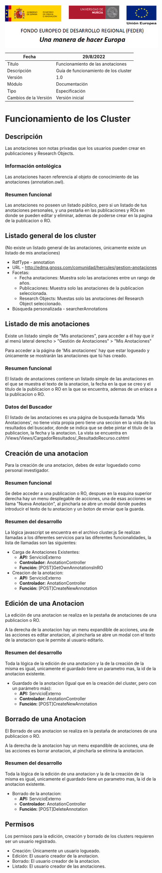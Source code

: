 ![](./media/CabeceraDocumentosMD.png)

| Fecha                 | 29/8/2022                             |
| --------------------- | ------------------------------------- |
| Título                | Funcionamiento de las anotaciones     |
| Descripción           | Guía de funcionamiento de los cluster |
| Versión               | 1.0                                   |
| Módulo                | Documentación                         |
| Tipo                  | Especificación                        |
| Cambios de la Versión | Versión inicial                       |

# Funcionamiento de los Cluster

## Descripción
Las anotaciones son notas privadas que los usuarios pueden crear en publicaciones y Research Objects.
### Información ontológica
Las anotaciones hacen referencia al objeto de conocimiento de las anotaciones (annotation.owl).
### Resumen funcional
Las anotaciones no poseen un listado público, pero si un listado de tus anotaciones personales, y una pestaña en las publicaciones y ROs en donde se pueden editar y eliminar, ademas de poderse crear en la pagina de la publicacion o RO.

## Listado general de los cluster
(No existe un listado general de las anotaciones, únicamente existe un listado de mis anotaciones)
- RdfType - annotation
- URL - http://edma.gnoss.com/comunidad/hercules/gestion-anotaciones
- Facetas:
	- Fecha anotaciones: Muestra solo las anotaciones entre un rango de años.
	- Publicaciones: Muestra solo las anotaciones de la publicacion seleccionada.
	- Research Objects: Muestas solo las anotaciones del Research Object seleccionado.
- Búsqueda personalizada - searcherAnnotations

## Listado de mis anotaciones
Existe un listado simple de "Mis anotaciones", para acceder a él hay que ir al menú lateral derecho > "Gestión de Anotaciones" > "Mis Anotaciones" 

Para acceder a la página de 'Mis anotaciones' hay que estar logueado y únicamente se mostrarán las anotaciones que tú has creado.
### Resumen funcional
El listado de anotaciones contiene un listado simple de las anotaciones en el que se muestra el texto de la anotacion, la fecha en la que se creo y el titulo de la publicacion o RO en la que se encuentra, ademas de un enlace a la publicacion o RO.

### Datos del Buscador
El listado de las anotaciones es una página de busqueda llamada 'Mis Anotaciones', no tiene vista propia pero tiene una seccion en la vista de los resultados del buscador, donde se indica que se debe pintar el titulo de la publicacion, la fecha y la anotacion. La vista se encuentra en /Views/Views/CargadorResultados/_ResultadoRecurso.cshtml

## Creación de una anotacion
Para la creación de una anotacion, debes de estar loguedado como personal investigador.

### Resumen funcional
Se debe acceder a una publicacion o RO, despues en la esquina superior derecha hay un menu desplegable de acciones, una de esas acciones se llama "Nueva Anotación", al pincharla se abre un modal donde puedes introducir el texto de tu anotacion y un boton de enviar que la guarda.

### Resumen del desarrollo
La lógica javascript se encuentra en el archivo cluster.js
Se realizan llamadas a los diferentes servicios para las diferentes funcionalidades, la lista de llamadas son las siguientes:
- Carga de Anotaciones Existentes:
	- **API:** ServicioExterno
	- **Controlador:** AnotationController
	- **Función:** [POST]GetOwnAnnotationsInRO
- Creacion de la anotacion:
	 - **API:** ServicioExterno
	- **Controlador:** AnotationController
	 - **Función:** [POST]CreateNewAnnotation

## Edición de una Anotacion
La edición de una anotacion se realiza en la pestaña de anotaciones de una publicacion o RO.

A la derecha de la anotacion hay un menu expandible de acciones, una de las acciones es editar anotacion, al pincharla se abre un modal con el texto de la anotacion que le permite al usuario editarlo.

### Resumen del desarrollo
Toda la lógica de la edición de una anotacion y la de la creación de la misma es igual, unicamente el guardado tiene un parametro mas, la id de la anotacion existente.

- Guardado de la anotacion (Igual que en la creación del cluster, pero con un parámetro más):
    - **API:** ServicioExterno
	- **Controlador:** AnotationController
	 - **Función:** [POST]CreateNewAnnotation


## Borrado de una Anotacion
El Borrado de una anotacion se realiza en la pestaña de anotaciones de una publicacion o RO.

A la derecha de la anotacion hay un menu expandible de acciones, una de las acciones es borrar anotacion, al pincharla se elimina la anotacion.

### Resumen del desarrollo
Toda la lógica de la edición de una anotacion y la de la creación de la misma es igual, unicamente el guardado tiene un parametro mas, la id de la anotacion existente.

- Borrado de la anotacion:
    - **API:** ServicioExterno
	- **Controlador:** AnotationController
	 - **Función:** [POST]DeleteAnnotation


## Permisos
Los permisos para la edición, creación y borrado de los clusters requieren ser un usuario registrado.
- Creación: Únicamente un usuario logueado.
- Edición: El usuario creador de la anotacion.
- Borrado: El usuario creador de la anotacion.
- Listado: El usuario creador de las anotaciones.
